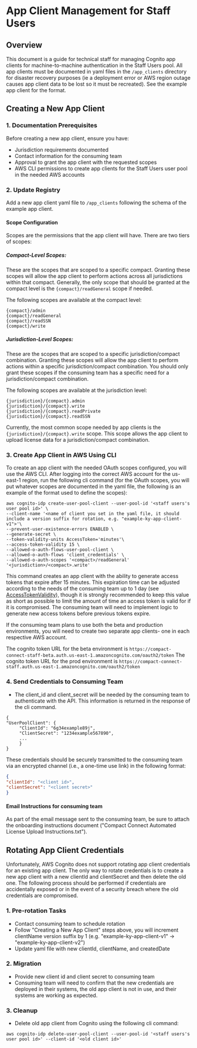 # App Client Management for Staff Users

## Overview
This document is a guide for technical staff for managing Cognito app clients for machine-to-machine authentication in the Staff Users pool. All app clients must be documented in yaml files in the `/app_clients` directory for disaster recovery purposes (ie a deployment error or AWS region outage causes app client data to be lost so it must be recreated). See the example app client for the format.

## Creating a New App Client

### 1. Documentation Prerequisites
Before creating a new app client, ensure you have:
- Jurisdiction requirements documented
- Contact information for the consuming team
- Approval to grant the app client with the requested scopes
- AWS CLI permissions to create app clients for the Staff Users user pool in the needed AWS accounts

### 2. Update Registry
Add a new app client yaml file to `/app_clients` following the schema of the example app client.

#### **Scope Configuration**
   Scopes are the permissions that the app client will have. There are two tiers of scopes:

##### **Compact-Level Scopes:**
   These are the scopes that are scoped to a specific compact. Granting these scopes will allow the app client to perform actions across all jurisdictions within that compact.
   Generally, the only scope that should be granted at the compact level is the `{compact}/readGeneral` scope if needed.

   The following scopes are available at the compact level:
   ```
   {compact}/admin
   {compact}/readGeneral
   {compact}/readSSN
   {compact}/write
   ```

##### **Jurisdiction-Level Scopes:**
   These are the scopes that are scoped to a specific jurisdiction/compact combination. Granting these scopes will allow the app client to perform actions within a specific jurisdiction/compact combination. You should only grant these scopes if the consuming team has a specific need for a jurisdiction/compact combination.

   The following scopes are available at the jurisdiction level:
   ```
   {jurisdiction}/{compact}.admin
   {jurisdiction}/{compact}.write
   {jurisdiction}/{compact}.readPrivate
   {jurisdiction}/{compact}.readSSN
   ```

   Currently, the most common scope needed by app clients is the `{jurisdiction}/{compact}.write` scope. This scope allows the app client to upload license data for a jurisdiction/compact combination.

### 3. Create App Client in AWS Using CLI
   To create an app client with the needed OAuth scopes configured, you will use the AWS CLI. After logging into the correct AWS account for the us-east-1 region, run the following cli command (for the OAuth scopes, you will put whatever scopes are documented in the yaml file, the following is an example of the format used to define the scopes):
   ```
   aws cognito-idp create-user-pool-client --user-pool-id '<staff users's user pool id>' \
   --client-name '<name of client you set in the yaml file, it should include a version suffix for rotation, e.g. "example-ky-app-client-v1">'\
   --prevent-user-existence-errors ENABLED \
   --generate-secret \
   --token-validity-units AccessToken='minutes'\
   --access-token-validity 15 \
   --allowed-o-auth-flows-user-pool-client \
   --allowed-o-auth-flows 'client_credentials' \
   --allowed-o-auth-scopes '<compact>/readGeneral' '<jurisdiction>/<compact>.write'
   ```

   This command creates an app client with the ability to generate access tokens that expire after 15 minutes. This expiration time can be adjusted according to the needs of the consuming team up to 1 day (see [AccessTokenValidity](https://docs.aws.amazon.com/cognito-user-identity-pools/latest/APIReference/API_CreateUserPoolClient.html#CognitoUserPools-CreateUserPoolClient-request-AccessTokenValidity)), though it is strongly recommended to keep this value as short as possible to limit the amount of time an access token is valid for if it is compromised. The consuming team will need to implement logic to generate new access tokens before previous tokens expire.

   If the consuming team plans to use both the beta and production environments, you will need to create two separate app clients- one in each respective AWS account.

   The cognito token URL for the beta environment is `https://compact-connect-staff-beta.auth.us-east-1.amazoncognito.com/oauth2/token` 
   The cognito token URL for the prod environment is `https://compact-connect-staff.auth.us-east-1.amazoncognito.com/oauth2/token`


### 4. **Send Credentials to Consuming Team**
   - The client_id and client_secret will be needed by the consuming team to authenticate with the API. This information is returned in the response of the cli command.
   ```
   {
   "UserPoolClient": {
        "ClientId": "6g34example89j",
        "ClientSecret": "1234example567890",
        ...
        }
   }
   ```

These credentials should be securely transmitted to the consuming team via an encrypted channel (i.e., a one-time use link) in the following format:
   ```json
   {
   "clientId": "<client id>",
   "clientSecret": "<client secret>"
   }
   ```


#### Email Instructions for consuming team
As part of the email message sent to the consuming team, be sure to attach the onboarding instructions document ("Compact Connect Automated License Upload Instructions.txt").

## Rotating App Client Credentials
Unfortunately, AWS Cognito does not support rotating app client credentials for an existing app client. The only way to rotate credentials is to create a new app client with a new clientId and clientSecret and then delete the old one. The following process should be performed if credentials are accidentally exposed or in the event of a security breach where the old credentials are compromised.

### 1. Pre-rotation Tasks
- Contact consuming team to schedule rotation
- Follow "Creating a New App Client" steps above, you will increment clientName version suffix by 1 (e.g. "example-ky-app-client-v1" -> "example-ky-app-client-v2")
- Update yaml file with new clientId, clientName, and createdDate

### 2. Migration
- Provide new client id and client secret to consuming team
- Consuming team will need to confirm that the new credentials are deployed in their systems, the old app client is not in use, and their systems are working as expected.

### 3. Cleanup
- Delete old app client from Cognito using the following cli command:
```
aws cognito-idp delete-user-pool-client --user-pool-id '<staff users's user pool id>' --client-id '<old client id>'
```
